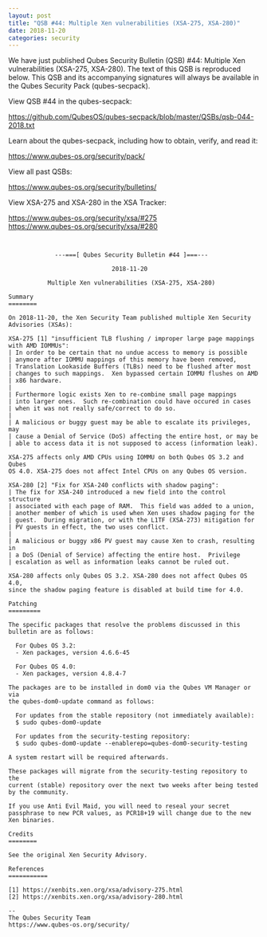 ```yaml
---
layout: post
title: "QSB #44: Multiple Xen vulnerabilities (XSA-275, XSA-280)"
date: 2018-11-20
categories: security
---
```


We have just published Qubes Security Bulletin (QSB) #44: Multiple Xen
vulnerabilities (XSA-275, XSA-280). The text of this QSB is reproduced
below. This QSB and its accompanying signatures will always be available
in the Qubes Security Pack (qubes-secpack).

View QSB #44 in the qubes-secpack:

<https://github.com/QubesOS/qubes-secpack/blob/master/QSBs/qsb-044-2018.txt>

Learn about the qubes-secpack, including how to obtain, verify, and read
it:

<https://www.qubes-os.org/security/pack/>

View all past QSBs:

<https://www.qubes-os.org/security/bulletins/>

View XSA-275 and XSA-280 in the XSA Tracker:

<https://www.qubes-os.org/security/xsa/#275>  
<https://www.qubes-os.org/security/xsa/#280>

```


             ---===[ Qubes Security Bulletin #44 ]===---

                             2018-11-20

           Multiple Xen vulnerabilities (XSA-275, XSA-280)

Summary
========

On 2018-11-20, the Xen Security Team published multiple Xen Security
Advisories (XSAs):

XSA-275 [1] "insufficient TLB flushing / improper large page mappings
with AMD IOMMUs":
| In order to be certain that no undue access to memory is possible
| anymore after IOMMU mappings of this memory have been removed,
| Translation Lookaside Buffers (TLBs) need to be flushed after most
| changes to such mappings.  Xen bypassed certain IOMMU flushes on AMD
| x86 hardware.
| 
| Furthermore logic exists Xen to re-combine small page mappings
| into larger ones.  Such re-combination could have occured in cases
| when it was not really safe/correct to do so.
| 
| A malicious or buggy guest may be able to escalate its privileges, may
| cause a Denial of Service (DoS) affecting the entire host, or may be
| able to access data it is not supposed to access (information leak).

XSA-275 affects only AMD CPUs using IOMMU on both Qubes OS 3.2 and Qubes
OS 4.0. XSA-275 does not affect Intel CPUs on any Qubes OS version.

XSA-280 [2] "Fix for XSA-240 conflicts with shadow paging":
| The fix for XSA-240 introduced a new field into the control structure
| associated with each page of RAM.  This field was added to a union,
| another member of which is used when Xen uses shadow paging for the
| guest.  During migration, or with the L1TF (XSA-273) mitigation for
| PV guests in effect, the two uses conflict.
| 
| A malicious or buggy x86 PV guest may cause Xen to crash, resulting in
| a DoS (Denial of Service) affecting the entire host.  Privilege
| escalation as well as information leaks cannot be ruled out.

XSA-280 affects only Qubes OS 3.2. XSA-280 does not affect Qubes OS 4.0,
since the shadow paging feature is disabled at build time for 4.0.

Patching
=========

The specific packages that resolve the problems discussed in this
bulletin are as follows:

  For Qubes OS 3.2:
  - Xen packages, version 4.6.6-45

  For Qubes OS 4.0:
  - Xen packages, version 4.8.4-7

The packages are to be installed in dom0 via the Qubes VM Manager or via
the qubes-dom0-update command as follows:

  For updates from the stable repository (not immediately available):
  $ sudo qubes-dom0-update

  For updates from the security-testing repository:
  $ sudo qubes-dom0-update --enablerepo=qubes-dom0-security-testing

A system restart will be required afterwards.

These packages will migrate from the security-testing repository to the
current (stable) repository over the next two weeks after being tested
by the community.

If you use Anti Evil Maid, you will need to reseal your secret
passphrase to new PCR values, as PCR18+19 will change due to the new
Xen binaries.

Credits
========

See the original Xen Security Advisory.

References
===========

[1] https://xenbits.xen.org/xsa/advisory-275.html
[2] https://xenbits.xen.org/xsa/advisory-280.html

--
The Qubes Security Team
https://www.qubes-os.org/security/
```

